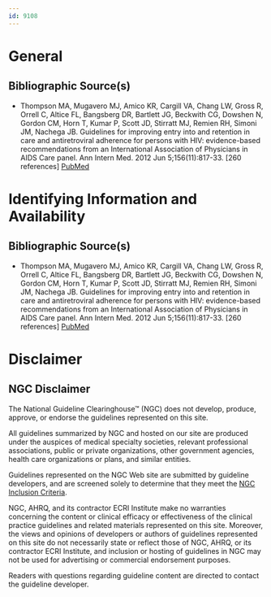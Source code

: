 ```yaml
---
id: 9108
---
```


# General

## Bibliographic Source(s)

- Thompson MA, Mugavero MJ, Amico KR, Cargill VA, Chang LW, Gross R, Orrell C, Altice FL, Bangsberg DR, Bartlett JG, Beckwith CG, Dowshen N, Gordon CM, Horn T, Kumar P, Scott JD, Stirratt MJ, Remien RH, Simoni JM, Nachega JB. Guidelines for improving entry into and retention in care and antiretroviral adherence for persons with HIV: evidence-based recommendations from an International Association of Physicians in AIDS Care panel. Ann Intern Med. 2012 Jun 5;156(11):817-33. [260 references] [ PubMed ](http://www.ncbi.nlm.nih.gov/entrez/query.fcgi?cmd=Retrieve&db=pubmed&dopt=Abstract&list_uids=22393036)

# Identifying Information and Availability

## Bibliographic Source(s)

- Thompson MA, Mugavero MJ, Amico KR, Cargill VA, Chang LW, Gross R, Orrell C, Altice FL, Bangsberg DR, Bartlett JG, Beckwith CG, Dowshen N, Gordon CM, Horn T, Kumar P, Scott JD, Stirratt MJ, Remien RH, Simoni JM, Nachega JB. Guidelines for improving entry into and retention in care and antiretroviral adherence for persons with HIV: evidence-based recommendations from an International Association of Physicians in AIDS Care panel. Ann Intern Med. 2012 Jun 5;156(11):817-33. [260 references] [ PubMed ](http://www.ncbi.nlm.nih.gov/entrez/query.fcgi?cmd=Retrieve&db=pubmed&dopt=Abstract&list_uids=22393036)

# Disclaimer

## NGC Disclaimer

The National Guideline Clearinghouse™ (NGC) does not develop, produce, approve, or endorse the guidelines represented on this site.

All guidelines summarized by NGC and hosted on our site are produced under the auspices of medical specialty societies, relevant professional associations, public or private organizations, other government agencies, health care organizations or plans, and similar entities.

Guidelines represented on the NGC Web site are submitted by guideline developers, and are screened solely to determine that they meet the [NGC Inclusion Criteria](/help-and-about/summaries/inclusion-criteria).

NGC, AHRQ, and its contractor ECRI Institute make no warranties concerning the content or clinical efficacy or effectiveness of the clinical practice guidelines and related materials represented on this site. Moreover, the views and opinions of developers or authors of guidelines represented on this site do not necessarily state or reflect those of NGC, AHRQ, or its contractor ECRI Institute, and inclusion or hosting of guidelines in NGC may not be used for advertising or commercial endorsement purposes.

Readers with questions regarding guideline content are directed to contact the guideline developer.

